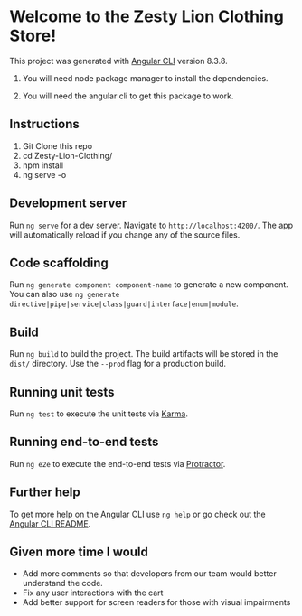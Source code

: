 # Welcome to the Zesty Lion Clothing Store!

This project was generated with [Angular CLI](https://github.com/angular/angular-cli) version 8.3.8.

1. You will need node package manager to install the dependencies.

2. You will need the angular cli to get this package to work.

## Instructions

1. Git Clone this repo
2. cd Zesty-Lion-Clothing/
3. npm install
4. ng serve -o

## Development server

Run `ng serve` for a dev server. Navigate to `http://localhost:4200/`. The app will automatically reload if you change any of the source files.

## Code scaffolding

Run `ng generate component component-name` to generate a new component. You can also use `ng generate directive|pipe|service|class|guard|interface|enum|module`.

## Build

Run `ng build` to build the project. The build artifacts will be stored in the `dist/` directory. Use the `--prod` flag for a production build.

## Running unit tests

Run `ng test` to execute the unit tests via [Karma](https://karma-runner.github.io).

## Running end-to-end tests

Run `ng e2e` to execute the end-to-end tests via [Protractor](http://www.protractortest.org/).

## Further help

To get more help on the Angular CLI use `ng help` or go check out the [Angular CLI README](https://github.com/angular/angular-cli/blob/master/README.md).

## Given more time I would

* Add more comments so that developers from our team would better understand the code.
* Fix any user interactions with the cart
* Add better support for screen readers for those with visual impairments

